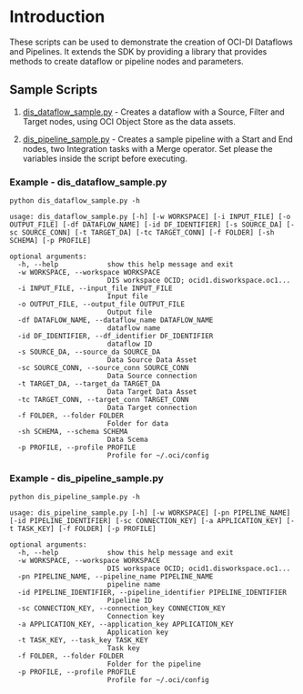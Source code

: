 # Introduction

These scripts can be used to demonstrate the creation of OCI-DI Dataflows and Pipelines. It extends the SDK by providing a library that provides methods to create dataflow or pipeline nodes and parameters.  

## Sample Scripts 

1. [dis_dataflow_sample.py](https://github.com/oracle-samples/oracle-dis-samples/blob/main/python-samples/create_dataflow_pipelines_with_parameters/dis_dataflow_sample.py) - Creates a dataflow with a Source, Filter and Target nodes, using OCI Object Store as the data assets.


2. [dis_pipeline_sample.py](https://github.com/oracle-samples/oracle-dis-samples/blob/main/python-samples/create_dataflow_pipelines_with_parameters/dis_pipeline_sample.py) - Creates a sample pipeline with a Start and End nodes, two Integration tasks with a Merge operator. 
Set please the variables inside the script before executing.

### Example - dis_dataflow_sample.py

```python dis_dataflow_sample.py -h ``` 

```
usage: dis_dataflow_sample.py [-h] [-w WORKSPACE] [-i INPUT_FILE] [-o OUTPUT_FILE] [-df DATAFLOW_NAME] [-id DF_IDENTIFIER] [-s SOURCE_DA] [-sc SOURCE_CONN] [-t TARGET_DA] [-tc TARGET_CONN] [-f FOLDER] [-sh SCHEMA] [-p PROFILE]

optional arguments:
  -h, --help            show this help message and exit
  -w WORKSPACE, --workspace WORKSPACE
                        DIS workspace OCID; ocid1.disworkspace.oc1...
  -i INPUT_FILE, --input_file INPUT_FILE
                        Input file
  -o OUTPUT_FILE, --output_file OUTPUT_FILE
                        Output file
  -df DATAFLOW_NAME, --dataflow_name DATAFLOW_NAME
                        dataflow name
  -id DF_IDENTIFIER, --df_identifier DF_IDENTIFIER
                        dataflow ID
  -s SOURCE_DA, --source_da SOURCE_DA
                        Data Source Data Asset
  -sc SOURCE_CONN, --source_conn SOURCE_CONN
                        Data Source connection
  -t TARGET_DA, --target_da TARGET_DA
                        Data Target Data Asset
  -tc TARGET_CONN, --target_conn TARGET_CONN
                        Data Target connection
  -f FOLDER, --folder FOLDER
                        Folder for data
  -sh SCHEMA, --schema SCHEMA
                        Data Scema
  -p PROFILE, --profile PROFILE
                        Profile for ~/.oci/config
```
### Example - dis_pipeline_sample.py

```python dis_pipeline_sample.py -h ```

```
usage: dis_pipeline_sample.py [-h] [-w WORKSPACE] [-pn PIPELINE_NAME] [-id PIPELINE_IDENTIFIER] [-sc CONNECTION_KEY] [-a APPLICATION_KEY] [-t TASK_KEY] [-f FOLDER] [-p PROFILE]

optional arguments:
  -h, --help            show this help message and exit
  -w WORKSPACE, --workspace WORKSPACE
                        DIS workspace OCID; ocid1.disworkspace.oc1...
  -pn PIPELINE_NAME, --pipeline_name PIPELINE_NAME
                        pipeline name
  -id PIPELINE_IDENTIFIER, --pipeline_identifier PIPELINE_IDENTIFIER
                        Pipeline ID
  -sc CONNECTION_KEY, --connection_key CONNECTION_KEY
                        Connection key
  -a APPLICATION_KEY, --application_key APPLICATION_KEY
                        Application key
  -t TASK_KEY, --task_key TASK_KEY
                        Task key
  -f FOLDER, --folder FOLDER
                        Folder for the pipeline
  -p PROFILE, --profile PROFILE
                        Profile for ~/.oci/config
```
